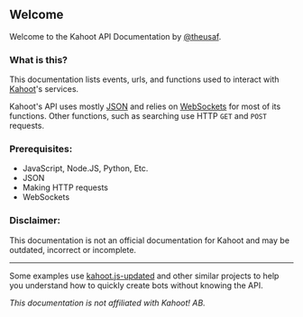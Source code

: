 ## Welcome
Welcome to the Kahoot API Documentation by [@theusaf](https://github.com/theusaf).

### What is this?
This documentation lists events, urls, and functions used to interact with [Kahoot](https://kahoot.com)'s services.

Kahoot's API uses mostly [JSON](https://www.json.org/json-en.html) and relies on [WebSockets](https://developer.mozilla.org/en-US/docs/Web/API/WebSockets_API) for most of its functions. Other functions, such as searching use HTTP `GET` and `POST` requests.

### Prerequisites:
- JavaScript, Node.JS, Python, Etc.
- JSON
- Making HTTP requests
- WebSockets

### Disclaimer:
This documentation is not an official documentation for Kahoot and may be outdated, incorrect or incomplete.

---

Some examples use [kahoot.js-updated](https://npmjs.com/package/kahoot.js-updated) and other similar projects to help you understand how to quickly create bots without knowing the API.

*This documentation is not affiliated with Kahoot! AB.*
